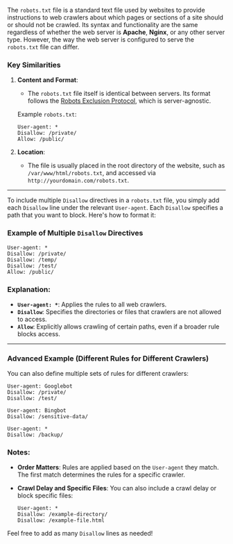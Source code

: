 
The `robots.txt` file is a standard text file used by websites to provide instructions to web crawlers about which pages or sections of a site should or should not be crawled. Its syntax and functionality are the same regardless of whether the web server is **Apache**, **Nginx**, or any other server type. However, the way the web server is configured to serve the `robots.txt` file can differ.

### Key Similarities

1. **Content and Format**:
    
    - The `robots.txt` file itself is identical between servers. Its format follows the [Robots Exclusion Protocol](https://www.robotstxt.org/), which is server-agnostic.
    
    Example `robots.txt`:
    
    ```
    User-agent: *
    Disallow: /private/
    Allow: /public/
    ```
    
2. **Location**:
    
    - The file is usually placed in the root directory of the website, such as `/var/www/html/robots.txt`, and accessed via `http://yourdomain.com/robots.txt`.

---

To include multiple `Disallow` directives in a `robots.txt` file, you simply add each `Disallow` line under the relevant `User-agent`. Each `Disallow` specifies a path that you want to block. Here's how to format it:

### Example of Multiple `Disallow` Directives

```plaintext
User-agent: *
Disallow: /private/
Disallow: /temp/
Disallow: /test/
Allow: /public/
```

### Explanation:

- **`User-agent: *`**: Applies the rules to all web crawlers.
- **`Disallow`**: Specifies the directories or files that crawlers are not allowed to access.
- **`Allow`**: Explicitly allows crawling of certain paths, even if a broader rule blocks access.

---

### Advanced Example (Different Rules for Different Crawlers)

You can also define multiple sets of rules for different crawlers:

```plaintext
User-agent: Googlebot
Disallow: /private/
Disallow: /test/

User-agent: Bingbot
Disallow: /sensitive-data/

User-agent: *
Disallow: /backup/
```

### Notes:

- **Order Matters**: Rules are applied based on the `User-agent` they match. The first match determines the rules for a specific crawler.
- **Crawl Delay and Specific Files**: You can also include a crawl delay or block specific files:
    
    ```plaintext
    User-agent: *
    Disallow: /example-directory/
    Disallow: /example-file.html
    ```
    

Feel free to add as many `Disallow` lines as needed!